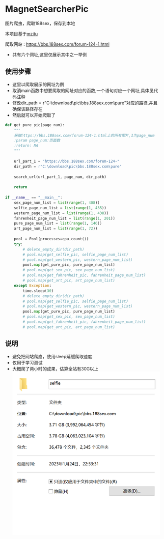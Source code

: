 # MagnetSearcherPic
图片爬虫，爬取188sex，保存到本地

本项目基于[mzitu](https://github.com/chenjiandongx/mzitu) 

爬取网站 : https://bbs.188sex.com/forum-124-1.html
* 共有六个网址,这里仅展示其中之一举例

## 使用步骤
* 这里以爬取展示的网址为例
* 取消main函数中想要爬取的网址对应的函数,一个语句对应一个网址,具体见代码注释
* 修改dir_path = r"C:\download\pic\bbs.188sex.com\pure"对应的路径,并且确保该路径存在
* 然后就可以开始爬取了

```python
def get_pure_pic(page_num):
    """
    获取https://bbs.188sex.com/forum-124-1.html上的所有图片,1为page_num
    :param page_num:页面数
    :return: NA
    """

    url_part_1 = "https://bbs.188sex.com/forum-124-"
    dir_path = r"C:\download\pic\bbs.188sex.com\pure"

    search_url(url_part_1, page_num, dir_path)

    return

if __name__ == "__main__":
    sex_page_num_list = list(range(1, 408))
    selfie_page_num_list = list(range(1, 435))
    western_page_num_list = list(range(1, 438))
    fahrenheit_page_num_list = list(range(1, 201))
    pure_page_num_list = list(range(1, 146))
    art_page_num_list = list(range(1, 72))

    pool = Pool(processes=cpu_count())
    try:
        # delete_empty_dir(dir_path)
        # pool.map(get_selfie_pic, selfie_page_num_list)
        # pool.map(get_western_pic, western_page_num_list)
        pool.map(get_pure_pic, pure_page_num_list)
        # pool.map(get_sex_pic, sex_page_num_list)
        # pool.map(get_fahrenheit_pic, fahrenheit_page_num_list)
        # pool.map(get_art_pic, art_page_num_list)
    except Exception:
        time.sleep(30)
        # delete_empty_dir(dir_path)
        # pool.map(get_selfie_pic, selfie_page_num_list)
        # pool.map(get_western_pic, western_page_num_list)
        pool.map(get_pure_pic, pure_page_num_list)
        # pool.map(get_sex_pic, sex_page_num_list)
        # pool.map(get_fahrenheit_pic, fahrenheit_page_num_list)
        # pool.map(get_art_pic, art_page_num_list)
```

## 说明

* 避免把网站爬崩，使用sleep延缓爬取速度
* 仅用于学习测试
* 大概爬了两小时的成果，估算全站有30G以上
![img.png](img.png)

